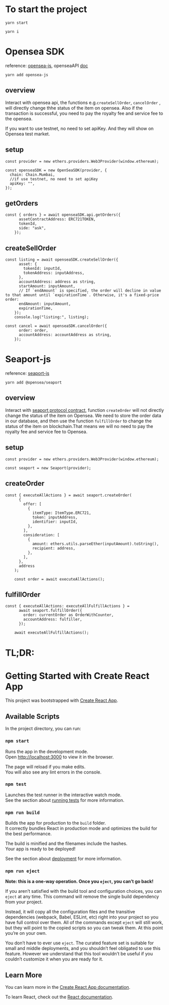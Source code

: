 # To start the project
 `yarn start`

 `yarn i`

# Opensea SDK

reference: [opensea-js](https://github.com/ProjectOpenSea/opensea-js#making-listings--selling-items), openseaAPI [doc](https://docs.opensea.io/reference/api-overview)

```
yarn add opensea-js
```
## overview
Interact with opensea api, the functions e.g.`createSellOrder`, `cancelOrder` , will directly change thhe status of the item on opensea. Also if the transaction is successful, you need to pay the royalty fee and service fee to the opensea.

If you want to use testnet, no need to set apiKey.
And they will show on Opensea test market.

## setup
```javescript
const provider = new ethers.providers.Web3Provider(window.ethereum);

const openseaSDK = new OpenSeaSDK(provider, {
  chain: Chain.Mumbai,
  //if use testnet, no need to set apiKey
  apiKey: "",
});
```
## getOrders
```javescript
const { orders } = await openseaSDK.api.getOrders({
      assetContractAddress: ERC721TOKEN,
      tokenId,
      side: "ask",
    });
```

## createSellOrder
```javescript
const listing = await openseaSDK.createSellOrder({
      asset: {
        tokenId: inputId,
        tokenAddress: inputAddress,
      },
      accountAddress: address as string,
      startAmount: inputAmount,
      // If `endAmount` is specified, the order will decline in value to that amount until `expirationTime`. Otherwise, it's a fixed-price order:
      endAmount: inputAmount,
      expirationTime,
    });
    console.log("listing:", listing);
```

```javescript
const cancel = await openseaSDK.cancelOrder({
      order: order,
      accountAddress: accountAddress as string,
    });
```

# Seaport-js
reference: [seaport-js](https://github.com/ProjectOpenSea/seaport-js/tree/main)
```
yarn add @opensea/seaport
```
## overview
Interact with [seaport protocol contract](https://github.com/ProjectOpenSea/seaport), function `createOrder` will not directly change the status of the item on Opensea. We need to store the order data in our database, and then use the function `fulfillOrder` to change the status of the item on blockchain.That means we will no need to pay the royalty fee and service fee to Opensea.

## setup
```javescript
const provider = new ethers.providers.Web3Provider(window.ethereum);

const seaport = new Seaport(provider);
```

## createOrder
```javescript
const { executeAllActions } = await seaport.createOrder(
      {
        offer: [
          {
            itemType: ItemType.ERC721,
            token: inputAddress,
            identifier: inputId,
          },
        ],
        consideration: [
          {
            amount: ethers.utils.parseEther(inputAmount).toString(),
            recipient: address,
          },
        ],
      },
      address
    );

    const order = await executeAllActions();
```

## fulfillOrder
```javescript
const { executeAllActions: executeAllFulfillActions } =
      await seaport.fulfillOrder({
        order: currentOrder as OrderWithCounter,
        accountAddress: fulfiller,
      });

    await executeAllFulfillActions();
```


# TL;DR:
# Getting Started with Create React App

This project was bootstrapped with [Create React App](https://github.com/facebook/create-react-app).

## Available Scripts

In the project directory, you can run:

### `npm start`

Runs the app in the development mode.\
Open [http://localhost:3000](http://localhost:3000) to view it in the browser.

The page will reload if you make edits.\
You will also see any lint errors in the console.

### `npm test`

Launches the test runner in the interactive watch mode.\
See the section about [running tests](https://facebook.github.io/create-react-app/docs/running-tests) for more information.

### `npm run build`

Builds the app for production to the `build` folder.\
It correctly bundles React in production mode and optimizes the build for the best performance.

The build is minified and the filenames include the hashes.\
Your app is ready to be deployed!

See the section about [deployment](https://facebook.github.io/create-react-app/docs/deployment) for more information.

### `npm run eject`

**Note: this is a one-way operation. Once you `eject`, you can’t go back!**

If you aren’t satisfied with the build tool and configuration choices, you can `eject` at any time. This command will remove the single build dependency from your project.

Instead, it will copy all the configuration files and the transitive dependencies (webpack, Babel, ESLint, etc) right into your project so you have full control over them. All of the commands except `eject` will still work, but they will point to the copied scripts so you can tweak them. At this point you’re on your own.

You don’t have to ever use `eject`. The curated feature set is suitable for small and middle deployments, and you shouldn’t feel obligated to use this feature. However we understand that this tool wouldn’t be useful if you couldn’t customize it when you are ready for it.

## Learn More

You can learn more in the [Create React App documentation](https://facebook.github.io/create-react-app/docs/getting-started).

To learn React, check out the [React documentation](https://reactjs.org/).
